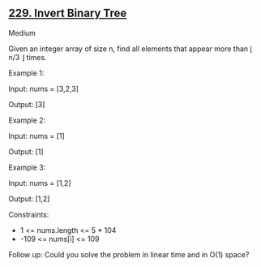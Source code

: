 ## [229. Invert Binary Tree](https://leetcode.com/problems/majority-element-ii)

Medium

Given an integer array of size n, find all elements that appear more than ⌊ n/3 ⌋ times.

 

Example 1:

Input: nums = [3,2,3]

Output: [3]

Example 2:

Input: nums = [1]

Output: [1]

Example 3:

Input: nums = [1,2]

Output: [1,2]
 

Constraints:

- 1 <= nums.length <= 5 * 104
- -109 <= nums[i] <= 109
 

Follow up: Could you solve the problem in linear time and in O(1) space?